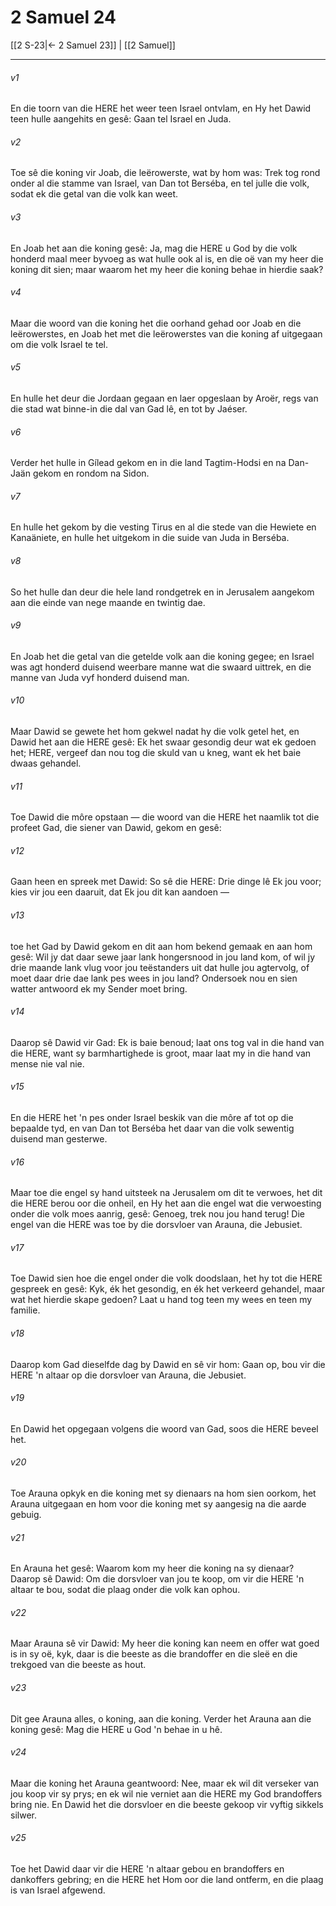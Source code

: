 # 2 Samuel 24

[[2 S-23|← 2 Samuel 23]] | [[2 Samuel]]
***

###### v1
En die toorn van die HERE het weer teen Israel ontvlam, en Hy het Dawid teen hulle aangehits en gesê: Gaan tel Israel en Juda. 
###### v2
Toe sê die koning vir Joab, die leërowerste, wat by hom was: Trek tog rond onder al die stamme van Israel, van Dan tot Berséba, en tel julle die volk, sodat ek die getal van die volk kan weet. 
###### v3
En Joab het aan die koning gesê: Ja, mag die HERE u God by die volk honderd maal meer byvoeg as wat hulle ook al is, en die oë van my heer die koning dit sien; maar waarom het my heer die koning behae in hierdie saak? 
###### v4
Maar die woord van die koning het die oorhand gehad oor Joab en die leërowerstes, en Joab het met die leërowerstes van die koning af uitgegaan om die volk Israel te tel. 
###### v5
En hulle het deur die Jordaan gegaan en laer opgeslaan by Aroër, regs van die stad wat binne-in die dal van Gad lê, en tot by Jaéser. 
###### v6
Verder het hulle in Gílead gekom en in die land Tagtim-Hodsi en na Dan-Jaän gekom en rondom na Sidon. 
###### v7
En hulle het gekom by die vesting Tirus en al die stede van die Hewiete en Kanaäniete, en hulle het uitgekom in die suide van Juda in Berséba. 
###### v8
So het hulle dan deur die hele land rondgetrek en in Jerusalem aangekom aan die einde van nege maande en twintig dae. 
###### v9
En Joab het die getal van die getelde volk aan die koning gegee; en Israel was agt honderd duisend weerbare manne wat die swaard uittrek, en die manne van Juda vyf honderd duisend man. 
###### v10
Maar Dawid se gewete het hom gekwel nadat hy die volk getel het, en Dawid het aan die HERE gesê: Ek het swaar gesondig deur wat ek gedoen het; HERE, vergeef dan nou tog die skuld van u kneg, want ek het baie dwaas gehandel. 
###### v11
Toe Dawid die môre opstaan — die woord van die HERE het naamlik tot die profeet Gad, die siener van Dawid, gekom en gesê: 
###### v12
Gaan heen en spreek met Dawid: So sê die HERE: Drie dinge lê Ek jou voor; kies vir jou een daaruit, dat Ek jou dit kan aandoen — 
###### v13
toe het Gad by Dawid gekom en dit aan hom bekend gemaak en aan hom gesê: Wil jy dat daar sewe jaar lank hongersnood in jou land kom, of wil jy drie maande lank vlug voor jou teëstanders uit dat hulle jou agtervolg, of moet daar drie dae lank pes wees in jou land? Ondersoek nou en sien watter antwoord ek my Sender moet bring. 
###### v14
Daarop sê Dawid vir Gad: Ek is baie benoud; laat ons tog val in die hand van die HERE, want sy barmhartighede is groot, maar laat my in die hand van mense nie val nie. 
###### v15
En die HERE het 'n pes onder Israel beskik van die môre af tot op die bepaalde tyd, en van Dan tot Berséba het daar van die volk sewentig duisend man gesterwe. 
###### v16
Maar toe die engel sy hand uitsteek na Jerusalem om dit te verwoes, het dit die HERE berou oor die onheil, en Hy het aan die engel wat die verwoesting onder die volk moes aanrig, gesê: Genoeg, trek nou jou hand terug! Die engel van die HERE was toe by die dorsvloer van Arauna, die Jebusiet. 
###### v17
Toe Dawid sien hoe die engel onder die volk doodslaan, het hy tot die HERE gespreek en gesê: Kyk, ék het gesondig, en ék het verkeerd gehandel, maar wat het hierdie skape gedoen? Laat u hand tog teen my wees en teen my familie. 
###### v18
Daarop kom Gad dieselfde dag by Dawid en sê vir hom: Gaan op, bou vir die HERE 'n altaar op die dorsvloer van Arauna, die Jebusiet. 
###### v19
En Dawid het opgegaan volgens die woord van Gad, soos die HERE beveel het. 
###### v20
Toe Arauna opkyk en die koning met sy dienaars na hom sien oorkom, het Arauna uitgegaan en hom voor die koning met sy aangesig na die aarde gebuig. 
###### v21
En Arauna het gesê: Waarom kom my heer die koning na sy dienaar? Daarop sê Dawid: Om die dorsvloer van jou te koop, om vir die HERE 'n altaar te bou, sodat die plaag onder die volk kan ophou. 
###### v22
Maar Arauna sê vir Dawid: My heer die koning kan neem en offer wat goed is in sy oë, kyk, daar is die beeste as die brandoffer en die sleë en die trekgoed van die beeste as hout. 
###### v23
Dit gee Arauna alles, o koning, aan die koning. Verder het Arauna aan die koning gesê: Mag die HERE u God 'n behae in u hê. 
###### v24
Maar die koning het Arauna geantwoord: Nee, maar ek wil dit verseker van jou koop vir sy prys; en ek wil nie verniet aan die HERE my God brandoffers bring nie. En Dawid het die dorsvloer en die beeste gekoop vir vyftig sikkels silwer. 
###### v25
Toe het Dawid daar vir die HERE 'n altaar gebou en brandoffers en dankoffers gebring; en die HERE het Hom oor die land ontferm, en die plaag is van Israel afgewend. 
